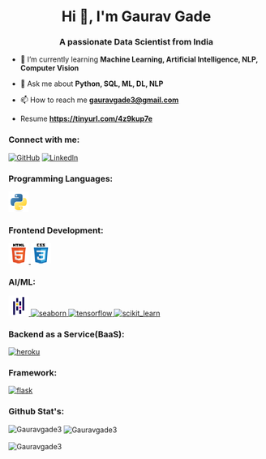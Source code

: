 <h1 align="center">Hi 👋, I'm Gaurav Gade</h1>
<h3 align="center">A passionate Data Scientist from India</h3>



- 🌱 I’m currently learning **Machine Learning, Artificial Intelligence, NLP, Computer Vision**

- 💬 Ask me about **Python, SQL, ML, DL, NLP**

- 📫 How to reach me **gauravgade3@gmail.com**

- Resume **https://tinyurl.com/4z9kup7e**

<h3 align="left">Connect with me:</h3>

[![GitHub](https://user-images.githubusercontent.com/62636740/119519931-783e6b00-bd97-11eb-8a39-d955fff9dfe8.png)][1]
[![Linkedln](https://user-images.githubusercontent.com/62636740/119520093-9a37ed80-bd97-11eb-994d-fa42c1bca57e.png)][2]

[1]: https://github.com/Gauravgade3
[2]: https://www.linkedin.com/in/gauravgade3/


<h3 align="left">Programming Languages:</h3>
<a href="https://www.python.org" target="_blank"> <img src="https://raw.githubusercontent.com/devicons/devicon/master/icons/python/python-original.svg" alt="python" width="40" height="40"/> </a>

<h3 align="left">Frontend Development:</h3>
<a href="https://www.w3.org/html/" target="_blank"> <img src="https://raw.githubusercontent.com/devicons/devicon/master/icons/html5/html5-original-wordmark.svg" alt="html5" width="40" height="40"/> </a>
<a href="https://www.w3schools.com/css/" target="_blank"> <img src="https://raw.githubusercontent.com/devicons/devicon/master/icons/css3/css3-original-wordmark.svg" alt="css3" width="40" height="40"/> </a>

<h3 align="left">AI/ML:</h3>
<a href="https://pandas.pydata.org/" target="_blank"> <img src="https://raw.githubusercontent.com/devicons/devicon/2ae2a900d2f041da66e950e4d48052658d850630/icons/pandas/pandas-original.svg" alt="pandas" width="40" height="40"/> </a>
<a href="https://seaborn.pydata.org/" target="_blank"> <img src="https://seaborn.pydata.org/_images/logo-mark-lightbg.svg" alt="seaborn" width="40" 
height="40"/> </a>
<a href="https://www.tensorflow.org" target="_blank"> <img src="https://www.vectorlogo.zone/logos/tensorflow/tensorflow-icon.svg" alt="tensorflow" width="40" 
height="40"/> </a>
<a href="https://scikit-learn.org/" target="_blank"> <img src="https://upload.wikimedia.org/wikipedia/commons/0/05/Scikit_learn_logo_small.svg" alt="scikit_learn" width="40" height="40"/> </a>



<h3 align="left">Backend as a Service(BaaS):</h3>
<a href="https://heroku.com" target="_blank"> <img src="https://www.vectorlogo.zone/logos/heroku/heroku-icon.svg" alt="heroku" width="40" height="40"/> </a> 

<h3 align="left">Framework:</h3>
<a href="https://flask.palletsprojects.com/" target="_blank"> <img src="https://www.vectorlogo.zone/logos/pocoo_flask/pocoo_flask-icon.svg" alt="flask" width="40" height="40"/> </a>


<h3 align="left">Github Stat's:</h3>

<p><img align="left" src="https://github-readme-stats.vercel.app/api/top-langs?username=Gauravgade3&show_icons=true&locale=en&layout=compact" alt="Gauravgade3" /></p>


<p>&nbsp;<img align="center" src="https://github-readme-stats.vercel.app/api?username=Gauravgade3&show_icons=true&locale=en" alt="Gauravgade3" /></p>

<p><img align="center" src="https://github-readme-streak-stats.herokuapp.com/?user=Gauravgade3&" alt="Gauravgade3" /></p>
